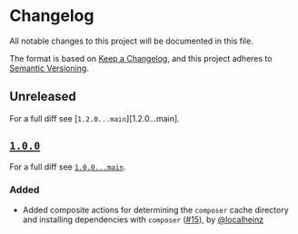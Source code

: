 # Changelog

All notable changes to this project will be documented in this file.

The format is based on [Keep a Changelog](https://keepachangelog.com/en/1.0.0/), and this project adheres to [Semantic Versioning](https://semver.org/spec/v2.0.0.html).

## Unreleased

For a full diff see [`1.2.0...main`][1.2.0...main].

## [`1.0.0`][1.0.0]

For a full diff see [`1.0.0...main`][1.0.0...main].

### Added

- Added composite actions for determining the `composer` cache directory and installing dependencies with `composer` ([#15]), by [@localheinz]

[1.0.0]: https://github.com/hks-systeme/.github/releases/tag/1.0.0

[c45f220...1.0.0]: https://github.com/hks-systeme/.github/compare/c45f220...1.0.0
[1.0.0...main]: https://github.com/hks-systeme/.github/compare/1.0.0...main

[#15]: https://github.com/hks-systeme/.github/pull/15

[@localheinz]: https://github.com/localheinz
